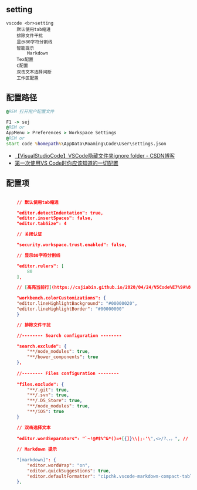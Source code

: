 ## setting

```tinymind
vscode <br>setting
    默认使用tab缩进
    排除文件干扰
    显示80字符分割线
    智能提示
        Markdown
    Tex配置
    C配置
    双击文本选择间断
    工作区配置
```

## 配置路径

```bat
@REM 打开用户配置文件

F1 -> sej
@REM or
AppMenu > Preferences > Workspace Settings
@REM or
start code %homepath%\AppData\Roaming\Code\User\settings.json 
```

- [【VisualStudioCode】VSCode隐藏文件夹ignore folder - CSDN博客](https://blog.csdn.net/teng_ontheway/article/details/51697778)
- [第一次使用VS Code时你应该知道的一切配置](https://juejin.cn/post/6844903826063884296)

## 配置项

```json

    // 默认使用tab缩进

    "editor.detectIndentation": true, 
    "editor.insertSpaces": false,
    "editor.tabSize": 4

    // 关闭认证

    "security.workspace.trust.enabled": false,

    // 显示80字符分割线

    "editor.rulers": [ 
        80
    ],

    // [高亮当前行](https://csjiabin.github.io/2020/04/24/VSCode%E7%9A%84%E4%BD%BF%E7%94%A8/)

    "workbench.colorCustomizations": {
    "editor.lineHighlightBackground": "#00000020",
    "editor.lineHighlightBorder": "#00000000"
    }

    // 排除文件干扰

    //-------- Search configuration --------  

    "search.exclude": {  
        "**/node_modules": true,  
        "**/bower_components": true  
    },  
  
    //-------- Files configuration --------  
    
    "files.exclude": {  
        "**/.git": true,  
        "**/.svn": true,  
        "**/.DS_Store": true,  
        "**/node_modules": true,  
        "**/iOS": true  
    }  

    // 双击选择文本
    
    "editor.wordSeparators": "`~!@#$%^&*()=+[{]}\\|;:'\",<>/?、，。", // 去除了-.，添加了、
    
    // Markdown 提示

    "[markdown]": { 
        "editor.wordWrap": "on",
        "editor.quickSuggestions": true,
        "editor.defaultFormatter": "cipchk.vscode-markdown-compact-table-formatter",
    },
```
